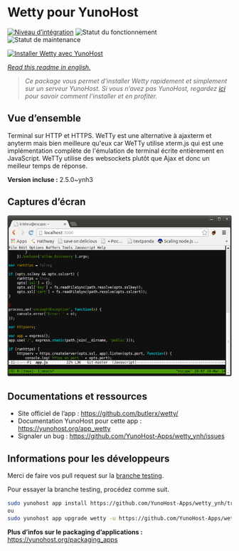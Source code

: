 <!--
N.B.: This README was automatically generated by https://github.com/YunoHost/apps/tree/master/tools/README-generator
It shall NOT be edited by hand.
-->

# Wetty pour YunoHost

[![Niveau d’intégration](https://dash.yunohost.org/integration/wetty.svg)](https://dash.yunohost.org/appci/app/wetty) ![Statut du fonctionnement](https://ci-apps.yunohost.org/ci/badges/wetty.status.svg) ![Statut de maintenance](https://ci-apps.yunohost.org/ci/badges/wetty.maintain.svg)

[![Installer Wetty avec YunoHost](https://install-app.yunohost.org/install-with-yunohost.svg)](https://install-app.yunohost.org/?app=wetty)

*[Read this readme in english.](./README.md)*

> *Ce package vous permet d’installer Wetty rapidement et simplement sur un serveur YunoHost.
Si vous n’avez pas YunoHost, regardez [ici](https://yunohost.org/#/install) pour savoir comment l’installer et en profiter.*

## Vue d’ensemble

Terminal sur HTTP et HTTPS. WeTTy est une alternative à ajaxterm et anyterm mais bien meilleure qu'eux car WeTTy utilise xterm.js qui est une implémentation complète de l'émulation de terminal écrite entièrement en JavaScript. WeTTy utilise des websockets plutôt que Ajax et donc un meilleur temps de réponse.


**Version incluse :** 2.5.0~ynh3

## Captures d’écran

![Capture d’écran de Wetty](./doc/screenshots/terminal.png)

## Documentations et ressources

* Site officiel de l’app : <https://github.com/butlerx/wetty/>
* Documentation YunoHost pour cette app : <https://yunohost.org/app_wetty>
* Signaler un bug : <https://github.com/YunoHost-Apps/wetty_ynh/issues>

## Informations pour les développeurs

Merci de faire vos pull request sur la [branche testing](https://github.com/YunoHost-Apps/wetty_ynh/tree/testing).

Pour essayer la branche testing, procédez comme suit.

``` bash
sudo yunohost app install https://github.com/YunoHost-Apps/wetty_ynh/tree/testing --debug
ou
sudo yunohost app upgrade wetty -u https://github.com/YunoHost-Apps/wetty_ynh/tree/testing --debug
```

**Plus d’infos sur le packaging d’applications :** <https://yunohost.org/packaging_apps>
